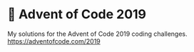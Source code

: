 # :christmas_tree: Advent of Code 2019

My solutions for the Advent of Code 2019 coding challenges.
https://adventofcode.com/2019
